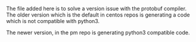 The file added here is to solve a version issue with the protobuf 
compiler. The older version which is the default in centos repos 
is generating a code which is not compatible with python3. 

The newer version, in the pm repo is generating python3 compatible code.

